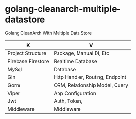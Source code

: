 # golang-cleanarch-multiple-datastore
Golang CleanArch With Multiple Data Store

| K | V
| ------ | ------ | 
| Project Structure | Package, Manual DI, Etc
| Firebase Firestore | Realtime Database
| MySql | Database
| Gin | Http Handler, Routing, Endpoint
| Gorm | ORM, Relationship Model, Query
| Viper | App Configuration
| Jwt | Auth, Token, 
| Middleware | Middleware
